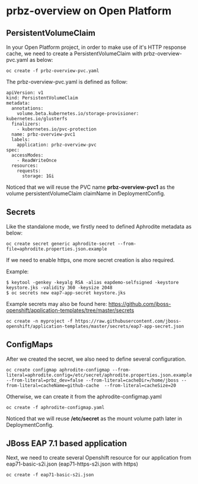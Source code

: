 # prbz-overview on Open Platform

## PersistentVolumeClaim

In your Open Platform project, in order to make use of it's HTTP response cache, we need to create a PersistentVolumeClaim with prbz-overview-pvc.yaml as below:

    oc create -f prbz-overview-pvc.yaml 

The prbz-overview-pvc.yaml is defined as follow:
   

    apiVersion: v1
    kind: PersistentVolumeClaim
    metadata:
      annotations:
        volume.beta.kubernetes.io/storage-provisioner: kubernetes.io/glusterfs
      finalizers:
        - kubernetes.io/pvc-protection
      name: prbz-overview-pvc1
      labels:
        application: prbz-overview-pvc
    spec:
      accessModes:
        - ReadWriteOnce
      resources:
        requests:
          storage: 1Gi
          
Noticed that we will reuse the PVC name **prbz-overview-pvc1** as the volume persistentVolumeClaim claimName in DeploymentConfig.

## Secrets
Like the standalone mode, we firstly need to defined Aphrodite metadata as below:

    oc create secret generic aphrodite-secret --from-file=aphrodite.properties.json.example
    
If we need to enable https, one more secret creation is also required.

Example:

    $ keytool -genkey -keyalg RSA -alias eapdemo-selfsigned -keystore keystore.jks -validity 360 -keysize 2048
    $ oc secrets new eap7-app-secret keystore.jks
 
Example secrets may also be found here: https://github.com/jboss-openshift/application-templates/tree/master/secrets

    oc create -n myproject -f https://raw.githubusercontent.com/jboss-openshift/application-templates/master/secrets/eap7-app-secret.json

## ConfigMaps
After we created the secret, we also need to define several configuration. 

    oc create configmap aphrodite-configmap --from-literal=aphrodite.config=/etc/secret/aphrodite.properties.json.example --from-literal=prbz_dev=false --from-literal=cacheDir=/home/jboss --from-literal=cacheName=github-cache  --from-literal=cacheSize=20

Otherwise, we can create it from the aphrodite-configmap.yaml

    oc create -f aphrodite-configmap.yaml

Noticed that we will reuse **/etc/secret** as the mount volume path later in DeploymentConfig.

## JBoss EAP 7.1 based application
Next, we need to create several Openshift resource for our application from eap71-basic-s2i.json (eap71-https-s2i.json with https)

    oc create -f eap71-basic-s2i.json
